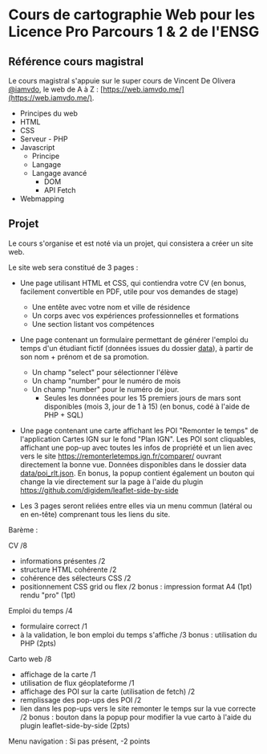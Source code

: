 # Cours de cartographie Web pour les Licence Pro Parcours 1 & 2 de l'ENSG

## Référence cours magistral
Le cours magistral s'appuie sur le super cours de Vincent De Olivera [@iamvdo](https://github.com/iamvdo), le web de A à Z : [https://web.iamvdo.me/](https://web.iamvdo.me/).

- Principes du web
- HTML
- CSS
- Serveur - PHP
- Javascript
  + Principe
  + Langage
  + Langage avancé
    * DOM
    * API Fetch
- Webmapping


## Projet

Le cours s'organise et est noté via un projet, qui consistera a créer un site web.

Le site web sera constitué de 3 pages :
- Une page utilisant HTML et CSS, qui contiendra votre CV (en bonus, facilement convertible en PDF, utile pour vos demandes de stage)
   + Une entête avec votre nom et ville de résidence 
   + Un corps avec vos expériences professionnelles et formations 
   + Une section listant vos compétences

- Une page contenant un formulaire permettant de générer l'emploi du temps d'un étudiant fictif (données issues du dossier [data](data)), à partir de son nom + prénom et de sa promotion.
   + Un champ "select" pour sélectionner l'élève 
   + Un champ "number" pour le numéro de mois
   + Un champ "number" pour le numéro de jour.
      * Seules les données pour les 15 premiers jours de mars sont disponibles (mois 3, jour de 1 à 15)
(en bonus, codé à l'aide de PHP + SQL)

- Une page contenant une carte affichant les POI "Remonter le temps" de l'application Cartes IGN sur le fond "Plan IGN". Les POI sont cliquables, affichant une pop-up avec toutes les infos de propriété et un lien avec vers le site https://remonterletemps.ign.fr/comparer/ ouvrant directement la bonne vue. Données disponibles dans le dossier data [data/poi_rlt.json](data/poi_rlt.json). En bonus, la popup contient également un bouton qui change la vie directement sur la page à l'aide du plugin https://github.com/digidem/leaflet-side-by-side

- Les 3 pages seront reliées entre elles via un menu commun (latéral ou en en-tête) comprenant tous les liens du site.

Barème :

CV /8
 - informations présentes /2
 - structure HTML cohérente /2
 - cohérence des sélecteurs CSS /2
 - positionnement CSS grid ou flex /2
bonus : impression format A4 (1pt) rendu "pro" (1pt)

Emploi du temps /4
- formulaire correct /1
- à la validation, le bon emploi du temps s'affiche /3
bonus : utilisation du PHP (2pts)

Carto web /8
- affichage de la carte /1
- utilisation de flux géoplateforme /1
- affichage des POI sur la carte (utilisation de fetch) /2
- remplissage des pop-ups des POI /2
- lien dans les pop-ups vers le site remonter le temps sur la vue correcte /2
bonus : bouton dans la popup pour modifier la vue carto à l'aide du plugin leaflet-side-by-side (2pts)

Menu navigation :
Si pas présent, -2 points 

